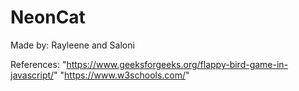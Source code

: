 # NeonCat
Made by:
Rayleene and Saloni

References:
"https://www.geeksforgeeks.org/flappy-bird-game-in-javascript/"
"https://www.w3schools.com/"
